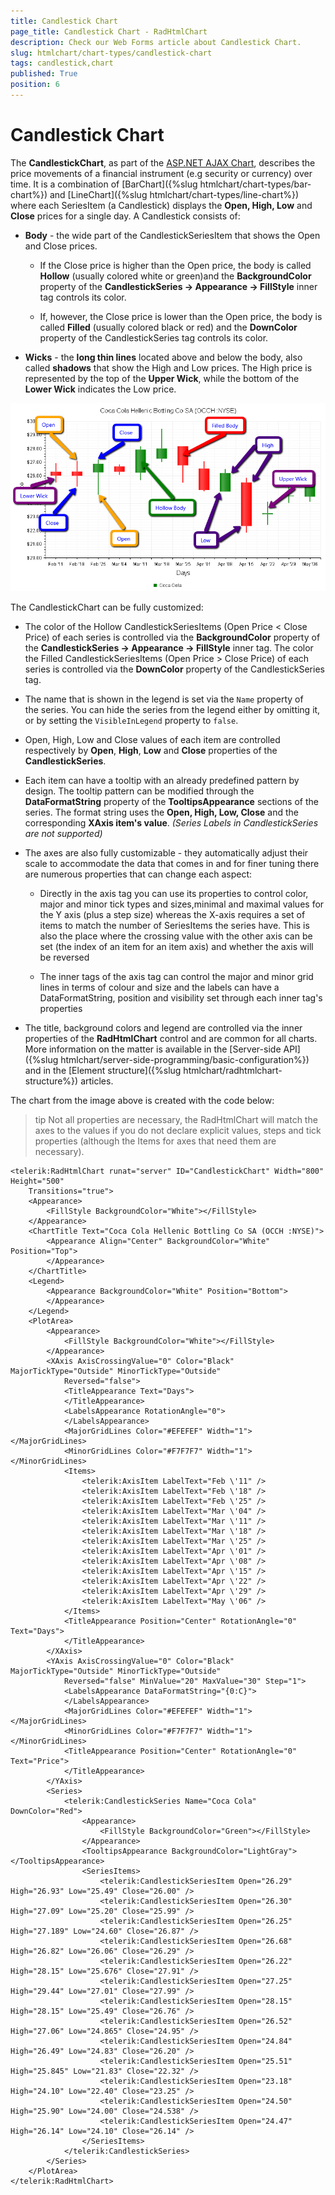 ```yaml
---
title: Candlestick Chart
page_title: Candlestick Chart - RadHtmlChart
description: Check our Web Forms article about Candlestick Chart.
slug: htmlchart/chart-types/candlestick-chart
tags: candlestick,chart
published: True
position: 6
---
```


# Candlestick Chart

The **CandlestickChart**, as part of the [ASP.NET AJAX Chart](https://www.telerik.com/products/aspnet-ajax/html-chart.aspx), describes the price movements of a financial instrument (e.g security or currency) over time. It is a combination of [BarChart]({%slug htmlchart/chart-types/bar-chart%}) and [LineChart]({%slug htmlchart/chart-types/line-chart%}) where each SeriesItem (a Candlestick) displays the **Open, High, Low** and **Close** prices for a single day. A Candlestick consists of:

* **Body** - the wide part of the CandlestickSeriesItem that shows the Open and Close prices.

	* If the Close price is higher than the Open price, the body is called **Hollow** (usually colored white or green)and the **BackgroundColor** property of the **CandlestickSeries -> Appearance -> FillStyle** inner tag controls its color.

	* If, however, the Close price is lower than the Open price, the body is called **Filled** (usually colored black or red) and the **DownColor** property of the CandlestickSeries tag controls its color.

* **Wicks** - the **long thin lines** located above and below the body, also called **shadows** that show the High and Low prices. The High price is represented by the top of the **Upper Wick**, while the bottom of the **Lower Wick** indicates the Low price. 
	
![htmlchart-candlestickchart-simple-example](images/htmlchart-candlestickchart-simple-example.png)

The CandlestickChart can be fully customized:

* The color of the Hollow CandlestickSeriesItems (Open Price < Close Price) of each series is controlled via the **BackgroundColor** property of the **CandlestickSeries -> Appearance -> FillStyle** inner tag. The color the Filled CandlestickSeriesItems (Open Price > Close Price) of each series is controlled via the **DownColor** property of the CandlestickSeries tag.

* The name that is shown in the legend is set via the `Name` property of the series. You can hide the series from the legend either by omitting it, or by setting the `VisibleInLegend` property to `false`.

* Open, High, Low and Close values of each item are controlled respectively by **Open**, **High**, **Low** and **Close** properties of the **CandlestickSeries**.

* Each item can have a tooltip with an already predefined pattern by design. The tooltip pattern can be modified through the **DataFormatString** property of the **TooltipsAppearance** sections of the series. The format string uses the **Open, High, Low, Close** and the corresponding **XAxis item's value**. *(Series Labels in CandlestickSeries are not supported)*

* The axes are also fully customizable - they automatically adjust their scale to accommodate the data that comes in and for finer tuning there are numerous properties that can change each aspect:

	* Directly in the axis tag you can use its properties to control color, major and minor tick types and sizes,minimal and maximal values for the Y axis (plus a step size) whereas the X-axis requires a set of items to match the number of SeriesItems the series have. This is also the place where the crossing value with the other axis can be set (the index of an item for an item axis) and whether the axis will be reversed

	* The inner tags of the axis tag can control the major and minor grid lines in terms of colour and size and the labels can have a DataFormatString, position and visibility set through each inner tag's properties

* The title, background colors and legend are controlled via the inner properties of the **RadHtmlChart** control and are common for all charts. More information on the matter is available in the [Server-side API]({%slug htmlchart/server-side-programming/basic-configuration%}) and in the [Element structure]({%slug htmlchart/radhtmlchart-structure%}) articles.

The chart from the image above is created with the code below:

>tip Not all properties are necessary, the RadHtmlChart will match the axes to the values if you do not declare explicit values, steps and tick properties (although the	Items for axes that need them are necessary).

````ASP.NET
<telerik:RadHtmlChart runat="server" ID="CandlestickChart" Width="800" Height="500"
	Transitions="true">
	<Appearance>
		<FillStyle BackgroundColor="White"></FillStyle>
	</Appearance>
	<ChartTitle Text="Coca Cola Hellenic Bottling Co SA (OCCH :NYSE)">
		<Appearance Align="Center" BackgroundColor="White" Position="Top">
		</Appearance>
	</ChartTitle>
	<Legend>
		<Appearance BackgroundColor="White" Position="Bottom">
		</Appearance>
	</Legend>
	<PlotArea>
		<Appearance>
			<FillStyle BackgroundColor="White"></FillStyle>
		</Appearance>
		<XAxis AxisCrossingValue="0" Color="Black" MajorTickType="Outside" MinorTickType="Outside"
			Reversed="false">
			<TitleAppearance Text="Days">
			</TitleAppearance>
			<LabelsAppearance RotationAngle="0">
			</LabelsAppearance>
			<MajorGridLines Color="#EFEFEF" Width="1"></MajorGridLines>
			<MinorGridLines Color="#F7F7F7" Width="1"></MinorGridLines>
			<Items>
				<telerik:AxisItem LabelText="Feb \'11" />
				<telerik:AxisItem LabelText="Feb \'18" />
				<telerik:AxisItem LabelText="Feb \'25" />
				<telerik:AxisItem LabelText="Mar \'04" />
				<telerik:AxisItem LabelText="Mar \'11" />
				<telerik:AxisItem LabelText="Mar \'18" />
				<telerik:AxisItem LabelText="Mar \'25" />
				<telerik:AxisItem LabelText="Apr \'01" />
				<telerik:AxisItem LabelText="Apr \'08" />
				<telerik:AxisItem LabelText="Apr \'15" />
				<telerik:AxisItem LabelText="Apr \'22" />
				<telerik:AxisItem LabelText="Apr \'29" />
				<telerik:AxisItem LabelText="May \'06" />
			</Items>
			<TitleAppearance Position="Center" RotationAngle="0" Text="Days">
			</TitleAppearance>
		</XAxis>
		<YAxis AxisCrossingValue="0" Color="Black" MajorTickType="Outside" MinorTickType="Outside"
			Reversed="false" MinValue="20" MaxValue="30" Step="1">
			<LabelsAppearance DataFormatString="{0:C}">
			</LabelsAppearance>
			<MajorGridLines Color="#EFEFEF" Width="1"></MajorGridLines>
			<MinorGridLines Color="#F7F7F7" Width="1"></MinorGridLines>
			<TitleAppearance Position="Center" RotationAngle="0" Text="Price">
			</TitleAppearance>
		</YAxis>
		<Series>
			<telerik:CandlestickSeries Name="Coca Cola" DownColor="Red">
				<Appearance>
					<FillStyle BackgroundColor="Green"></FillStyle>
				</Appearance>
				<TooltipsAppearance BackgroundColor="LightGray"></TooltipsAppearance>
				<SeriesItems>
					<telerik:CandlestickSeriesItem Open="26.29" High="26.93" Low="25.49" Close="26.00" />
					<telerik:CandlestickSeriesItem Open="26.30" High="27.09" Low="25.20" Close="25.99" />
					<telerik:CandlestickSeriesItem Open="26.25" High="27.189" Low="24.60" Close="26.87" />
					<telerik:CandlestickSeriesItem Open="26.68" High="26.82" Low="26.06" Close="26.29" />
					<telerik:CandlestickSeriesItem Open="26.22" High="28.15" Low="25.676" Close="27.91" />
					<telerik:CandlestickSeriesItem Open="27.25" High="29.44" Low="27.01" Close="27.99" />
					<telerik:CandlestickSeriesItem Open="28.15" High="28.15" Low="25.49" Close="26.76" />
					<telerik:CandlestickSeriesItem Open="26.52" High="27.06" Low="24.865" Close="24.95" />
					<telerik:CandlestickSeriesItem Open="24.84" High="26.49" Low="24.83" Close="26.20" />
					<telerik:CandlestickSeriesItem Open="25.51" High="25.845" Low="21.83" Close="22.32" />
					<telerik:CandlestickSeriesItem Open="23.18" High="24.10" Low="22.40" Close="23.25" />
					<telerik:CandlestickSeriesItem Open="24.50" High="25.90" Low="24.00" Close="24.538" />
					<telerik:CandlestickSeriesItem Open="24.47" High="26.14" Low="24.10" Close="26.14" />
				</SeriesItems>
			</telerik:CandlestickSeries>
		</Series>
	</PlotArea>
</telerik:RadHtmlChart>
````


